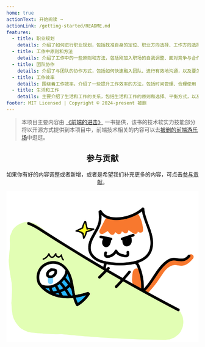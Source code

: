 ```yaml
---
home: true
actionText: 开始阅读 →
actionLink: /getting-started/README.md
features:
  - title: 职业规划
    details: 介绍了如何进行职业规划，包括找准自身的定位、职业方向选择、工作方向选择，还有离职需要注意的一些事情。
  - title: 工作中原则和方法
    details: 介绍了工作中的一些原则和方法，包括刚加入职场的自我调整、面对竞争与合作的态度，以及如何进行可持续的成长。
  - title: 团队协作
    details: 介绍了与团队的协作方式，包括如何快速融入团队、进行有效地沟通，以及要怎样在团队中发挥出自己的价值。
  - title: 工作效率
    details: 围绕着工作效率，介绍了一些提升工作效率的方法，包括时间管理、合理使用 Todo List，让工作达到事半功倍的效果。
  - title: 生活和工作
    details: 主要介绍了生活和工作的关系，包括生活和工作的原则和选择、平衡方式，以及情绪管理。
footer: MIT Licensed | Copyright © 2024-present 被删
---
```


> 本项目主要内容由 [《前端的进击》](https://www.ituring.com.cn/book/2942) 一书提供，该书的技术软实力技能部分将以开源方式提供到本项目中，前端技术相关的内容可以去[被删的前端游乐场](https://github.com/godbasin/front-end-playground)中逛逛。

<div style="text-align: center;">

## 参与贡献

如果你有好的内容调整或者新增，或者是希望我们补充更多的内容，可点击[参与贡献](./how-to-contribute.md)。

![](./images/readme-0.png)

<br/>
<br/>
<br/>

</div>
